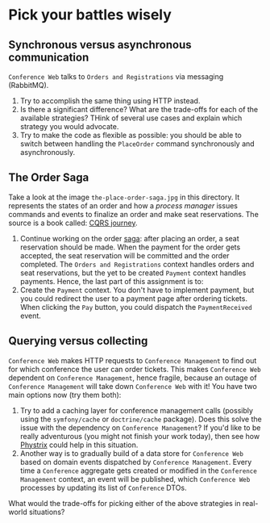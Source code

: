 # Pick your battles wisely

## Synchronous versus asynchronous communication

`Conference Web` talks to `Orders and Registrations` via messaging (RabbitMQ).

1. Try to accomplish the same thing using HTTP instead.
2. Is there a significant difference? What are the trade-offs for each of the available strategies? THink of several use cases and explain which strategy you would advocate.
3. Try to make the code as flexible as possible: you should be able to switch between handling the `PlaceOrder` command synchronously and asynchronously.

## The Order Saga

Take a look at the image `the-place-order-saga.jpg` in this directory. It represents the states of an order and how a *process manager* issues commands and events to finalize an order and make seat reservations. The source is a book called: [CQRS journey](https://msdn.microsoft.com/en-us/library/jj554200.aspx).

1. Continue working on the order [saga](https://github.com/broadway/broadway-saga/tree/master/examples/saga): after placing an order, a seat reservation should be made. When the payment for the order gets accepted, the seat reservation will be committed and the order completed. The `Orders and Registrations` context handles orders and seat reservations, but the yet to be created `Payment` context handles payments. Hence, the last part of this assignment is to:
2. Create the `Payment` context. You don't have to implement payment, but you could redirect the user to a payment page after ordering tickets. When clicking the `Pay` button, you could dispatch the `PaymentReceived` event.

## Querying versus collecting

`Conference Web` makes HTTP requests to `Conference Management` to find out for which conference the user can order tickets. This makes `Conference Web` dependent on `Conference Management`, hence fragile, because an outage of `Conference Management` will take down `Conference Web` with it! You have two main options now (try them both):

1. Try to add a caching layer for conference management calls (possibly using the `symfony/cache` or `doctrine/cache` package). Does this solve the issue with the dependency on `Conference Management`? If you'd like to be really adventurous (you might not finish your work today), then see how [Phystrix](https://github.com/odesk/phystrix) could help in this situation.
2. Another way is to gradually build of a data store for `Conference Web` based on domain events dispatched by `Conference Management`. Every time a `Conference` aggregate gets created or modified in the `Conference Management` context, an event will be published, which `Conference Web` processes by updating its list of `Conference` DTOs.

What would the trade-offs for picking either of the above strategies in real-world situations?
